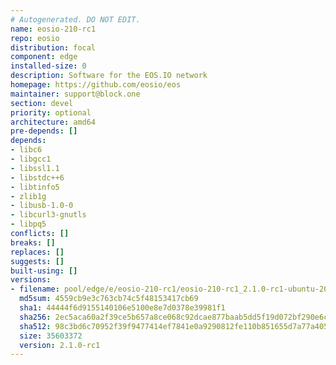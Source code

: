 ```yaml
---
# Autogenerated. DO NOT EDIT.
name: eosio-210-rc1
repo: eosio
distribution: focal
component: edge
installed-size: 0
description: Software for the EOS.IO network
homepage: https://github.com/eosio/eos
maintainer: support@block.one
section: devel
priority: optional
architecture: amd64
pre-depends: []
depends:
- libc6
- libgcc1
- libssl1.1
- libstdc++6
- libtinfo5
- zlib1g
- libusb-1.0-0
- libcurl3-gnutls
- libpq5
conflicts: []
breaks: []
replaces: []
suggests: []
built-using: []
versions:
- filename: pool/edge/e/eosio-210-rc1/eosio-210-rc1_2.1.0-rc1-ubuntu-20.04_amd64.deb
  md5sum: 4559cb9e3c763cb74c5f48153417cb69
  sha1: 44444f6d9155140106e5100e8e7d0378e39981f1
  sha256: 2ec5aca60a2f39ce5b657a8ce068c92dcae877baab5dd5f19d072bf290e6cf0c
  sha512: 98c3bd6c70952f39f9477414ef7841e0a9290812fe110b851655d7a77a405443e31a501fcd0dec01a6e42041dd1a1716199c0b90d8bd1b6fa08aa7e016f233e0
  size: 35603372
  version: 2.1.0-rc1
---
```

